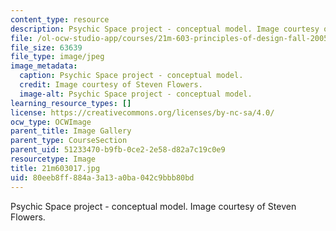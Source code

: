 ```yaml
---
content_type: resource
description: Psychic Space project - conceptual model. Image courtesy of Steven Flowers.
file: /ol-ocw-studio-app/courses/21m-603-principles-of-design-fall-2005/80eeb8ff884a3a13a0ba042c9bbb80bd_21m603017.jpg
file_size: 63639
file_type: image/jpeg
image_metadata:
  caption: Psychic Space project - conceptual model.
  credit: Image courtesy of Steven Flowers.
  image-alt: Psychic Space project - conceptual model.
learning_resource_types: []
license: https://creativecommons.org/licenses/by-nc-sa/4.0/
ocw_type: OCWImage
parent_title: Image Gallery
parent_type: CourseSection
parent_uid: 51233470-b9fb-0ce2-2e58-d82a7c19c0e9
resourcetype: Image
title: 21m603017.jpg
uid: 80eeb8ff-884a-3a13-a0ba-042c9bbb80bd
---
```

Psychic Space project - conceptual model. Image courtesy of Steven Flowers.